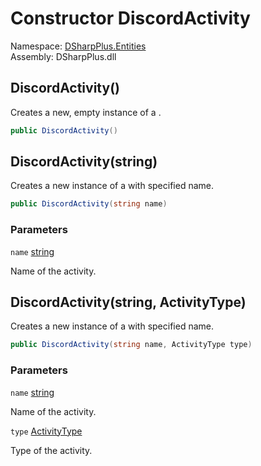 # Constructor DiscordActivity

Namespace: [DSharpPlus.Entities](DSharpPlus.Entities.md)  
Assembly: DSharpPlus.dll

## <a id="DSharpPlus_Entities_DiscordActivity__ctor"></a>DiscordActivity\(\)

Creates a new, empty instance of a <xref href="DSharpPlus.Entities.DiscordActivity" data-throw-if-not-resolved="false"></xref>.

```csharp
public DiscordActivity()
```

## <a id="DSharpPlus_Entities_DiscordActivity__ctor_System_String_"></a>DiscordActivity\(string\)

Creates a new instance of a <xref href="DSharpPlus.Entities.DiscordActivity" data-throw-if-not-resolved="false"></xref> with specified name.

```csharp
public DiscordActivity(string name)
```

### Parameters

`name` [string](https://learn.microsoft.com/dotnet/api/system.string)

Name of the activity.

## <a id="DSharpPlus_Entities_DiscordActivity__ctor_System_String_DSharpPlus_Entities_ActivityType_"></a>DiscordActivity\(string, ActivityType\)

Creates a new instance of a <xref href="DSharpPlus.Entities.DiscordActivity" data-throw-if-not-resolved="false"></xref> with specified name.

```csharp
public DiscordActivity(string name, ActivityType type)
```

### Parameters

`name` [string](https://learn.microsoft.com/dotnet/api/system.string)

Name of the activity.

`type` [ActivityType](DSharpPlus.Entities.ActivityType.md)

Type of the activity.

